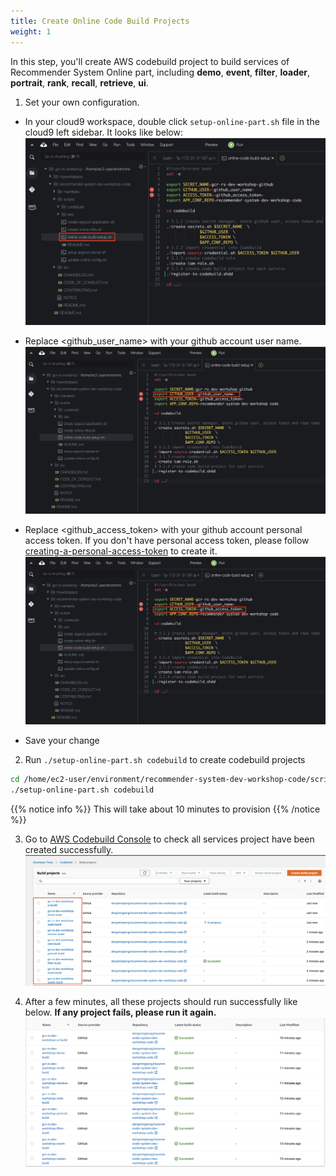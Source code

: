 ```yaml
---
title: Create Online Code Build Projects
weight: 1
---
```


In this step, you'll create AWS codebuild project to build services of Recommender System Online part, including **demo**, **event**, **filter**, **loader**, **portrait**, **rank**, **recall**, **retrieve**, **ui**.

1. Set your own configuration.
- In your cloud9 workspace, double click `setup-online-part.sh` file in the cloud9 left sidebar. It looks like below:
![Update Codebuild Config](/images/update-codebuild-config.png)

- Replace <github_user_name> with your github account user name.
![Update Codebuild Github user](/images/update-codebuild-github-user.png)

- Replace <github_access_token> with your github account personal access token. If you don't have personal access token, please follow [creating-a-personal-access-token](https://docs.github.com/en/github/authenticating-to-github/keeping-your-account-and-data-secure/creating-a-personal-access-token) to create it. 
![Update Codebuild Access Token](/images/update-codebuild-access-token.png)

- Save your change

2. Run `./setup-online-part.sh codebuild` to create codebuild projects

```sh
cd /home/ec2-user/environment/recommender-system-dev-workshop-code/scripts
./setup-online-part.sh codebuild
```
{{% notice info %}}
This will take about 10 minutes to provision
{{% /notice %}}

3. Go to [AWS Codebuild Console](https://ap-northeast-1.console.aws.amazon.com/codesuite/codebuild/home?region=ap-northeast-1) to check all services project have been created successfully.
![Codebuild Created](/images/codebuild-created.png)

4. After a few minutes, all these projects should run successfully like below. **If any project fails, please run it again.**
![Codebuild Succeed](/images/codebuild-successfully.png)
